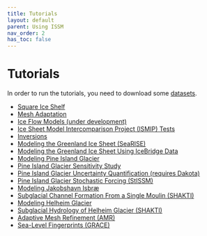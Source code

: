 ```yaml
---
title: Tutorials
layout: default
parent: Using ISSM
nav_order: 2
has_toc: false
---
```


# Tutorials
In order to run the tutorials, you need to download some 
 <a href="datasets">datasets</a>.

 - <a href="squareiceshelf">Square Ice Shelf</a>
 - <a href="mesh">Mesh Adaptation</a>
 - <a href="iceflowmodels">Ice Flow Models (under development)</a>
 - <a href="ismip">Ice Sheet Model Intercomparison Project (ISMIP) Tests</a>
 - <a href="inversions">Inversions</a>
 - <a href="greenland">Modeling the Greenland Ice Sheet (SeaRISE)</a>
 - <a href="icebridge">Modeling the Greenland Ice Sheet Using IceBridge Data</a>
 - <a href="pig">Modeling Pine Island Glacier</a>
 - <a href="pigsensitivity">Pine Island Glacier Sensitivity Study</a>
 - <a href="uncertaintyquantification">Pine Island Glacier Uncertainty Quantification (requires Dakota)</a>
 - <a href="pigstissm">Pine Island Glacier Stochastic Forcing (StISSM)</a>
 - <a href="jks">Modeling Jakobshavn Isbr&aelig;</a>
 - <a href="shakti">Subglacial Channel Formation From a Single Moulin (SHAKTI)</a>
 - <a href="helheim">Modeling Helheim Glacier</a>
 - <a href="helheimshakti">Subglacial Hydrology of Helheim Glacier (SHAKTI)</a>
 - <a href="amr">Adaptive Mesh Refinement (AMR)</a>
 - <a href="sealevelfingerprints">Sea-Level Fingerprints (GRACE)</a>

